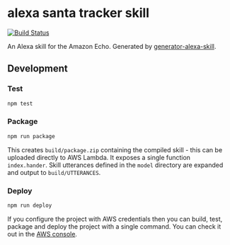 # alexa santa tracker skill

[![Build Status](https://travis-ci.org/corux/alexa-snowreport-skill.svg?branch=master)](https://travis-ci.org/corux/alexa-snowreport-skill)

An Alexa skill for the Amazon Echo. Generated by [generator-alexa-skill](https://github.com/cameronhunter/generator-alexa-skill).

## Development

### Test

```bash
npm test
```

### Package

```bash
npm run package
```

This creates `build/package.zip` containing the compiled skill - this can be uploaded directly to AWS Lambda. It exposes a single function `index.hander`. Skill utterances defined in the `model` directory are expanded and output to `build/UTTERANCES`.

### Deploy

```bash
npm run deploy
```

If you configure the project with AWS credentials then you can build, test, package and deploy the project with a single command. You can check it out in the [AWS console](https://console.aws.amazon.com/lambda/home?region=us-east-1#/functions/alexa-losung-skill).
